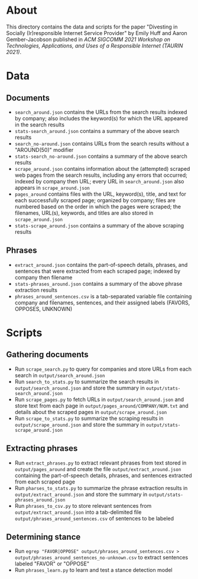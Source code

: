 # About
This directory contains the data and scripts for the paper "Divesting in Socially (Ir)responsible Internet Service Provider" by Emily Huff and Aaron Gember-Jacobson published in _ACM SIGCOMM 2021 Workshop on Technologies, Applications, and Uses of a Responsible Internet (TAURIN 2021)_.

# Data
## Documents
* `search_around.json` contains the URLs from the search results indexed by company; also includes the keyword(s) for which the URL appeared in the search results
* `stats-search_around.json` contains a summary of the above search results
* `search_no-around.json` contains URLs from the search results without a "AROUND(50)" modifier
* `stats-search_no-around.json` contains a summary of the above search results
* `scrape_around.json` contains information about the (attempted) scraped web pages from the search results, including any errors that occurred; indexed by company then URL; every URL in `search_around.json` also appears in `scrape_around.json`
* `pages_around` contains files with the URL, keyword(s), title, and text for each successfully scraped page; organized by company; files are numbered based on the order in which the pages were scraped; the filenames, URL(s), keywords, and titles are also stored in `scrape_around.json`
* `stats-scrape_around.json` contains a summary of the above scraping results

## Phrases
* `extract_around.json` contains the part-of-speech details, phrases, and sentences that were extracted from each scraped page; indexed by company then filename
* `stats-phrases_around.json` contains a summary of the above phrase extraction results
* `phrases_around_sentences.csv` is a tab-separated variable file containing company and filenames, sentences, and their assigned labels (FAVORS, OPPOSES, UNKNOWN)

# Scripts
## Gathering documents
* Run `scrape_search.py` to query for companies and store URLs from each search in `output/search_around.json`
* Run `search_to_stats.py` to summarize the search results in `output/search_around.json` and store the summary in `output/stats-search_around.json`
* Run `scrape_pages.py` to fetch URLs in `output/search_around.json` and store text from each page in `output/pages_around/COMPANY/NUM.txt` and details about the scraped pages in `output/scrape_around.json`
* Run `scrape_to_stats.py` to summarize the scraping results in `output/scrape_around.json` and store the summary in `output/stats-scrape_around.json`

## Extracting phrases
* Run `extract_phrases.py` to extract relevant phrases from text stored in `output/pages_around` and create the file `output/extract_around.json` containing the part-of-speech details, phrases, and sentences extracted from each scraped page
* Run `pharses_to_stats.py` to summarize the phrase extraction results in `output/extract_around.json` and store the summary in `output/stats-phrases_around.json`
* Run `phrases_to_csv.py` to store relevant sentences from `output/extract_around.json` into a tab-delimited file `output/phrases_around_sentences.csv` of sentences to be labeled

## Determining stance
* Run `egrep "FAVOR|OPPOSE" output/phrases_around_sentences.csv > output/phrases_around_sentences_no-unknown.csv` to extract sentences labeled "FAVOR" or "OPPOSE"
* Run `phrases_learn.py` to learn and test a stance detection model